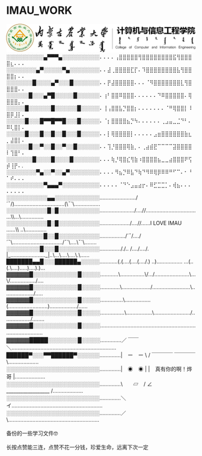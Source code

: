 # IMAU_WORK
<img src="大学/IMAU.png">

<br>
░░░░░░░░░░▄▀▀▀▄░░░░░░░░░░⠄⠄⠄⠄⢠⣿⣿⣿⣿⣿⢻⣿⣿⣿⣿⣿⣿⣿⣿⣯⢻⣿⣿⣿⣿⣆⠄⠄⠄<br>
░░░░░░░░▄▀░░░░░▀▄░░░░░░░░⠄⠄⣼⢀⣿⣿⣿⣿⣏⡏⠄⠹⣿⣿⣿⣿⣿⣿⣿⣿⣧⢻⣿⣿⣿⣿⡆⠄⠄<br>
░░░░░░░█░░░░▄▀░░░█░░░░░░░⠄⠄⡟⣼⣿⣿⣿⣿⣿⠄⠄⠄⠈⠻⣿⣿⣿⣿⣿⣿⣿⣇⢻⣿⣿⣿⣿⠄⠄<br>
░░░░░░█░░░▄▀█░░░░░█░░░░░░⠄⢰⠃⣿⣿⠿⣿⣿⣿⠄⠄⠄⠄⠄⠄⠙⠿⣿⣿⣿⣿⣿⠄⢿⣿⣿⣿⡄⠄<br>
░░░░░█░░░░░░█░░░░░░█░░░░░⠄⢸⢠⣿⣿⣧⡙⣿⣿⡆⠄⠄⠄⠄⠄⠄⠄⠈⠛⢿⣿⣿⡇⠸⣿⡿⣸⡇⠄<br>
░░░░░█░░░█▀▀█▀▀█░░░█░░░░░⠄⠈⡆⣿⣿⣿⣿⣦⡙⠳⠄⠄⠄⠄⠄⠄⢀⣠⣤⣀⣈⠙⠃⠄⠿⢇⣿⡇⠄<br>
░░░░░█░░░█░░█░░█░░░█░░░░░⠄⠄⡇⢿⣿⣿⣿⣿⡇⠄⠄⠄⠄⠄⣠⣶⣿⣿⣿⣿⣿⣿⣷⣆⡀⣼⣿⡇⠄<br>
░░░░░░█░░▀░░█░░▀░░█░░░░░░⠄⠄⢹⡘⣿⣿⣿⢿⣷⡀⠄⢀⣴⣾⣟⠉⠉⠉⠉⣽⣿⣿⣿⣿⠇⢹⣿⠃⠄<br>
░░░░░░░█░░░░█░░░░█░░░░░░░⠄⠄⠄⢷⡘⢿⣿⣎⢻⣷⠰⣿⣿⣿⣿⣦⣀⣀⣴⣿⣿⣿⠟⢫⡾⢸⡟⠄.<br>
░░░░░░░░▀▄░░▀░░▄▀░░░░░░░░⠄⠄⠄⠄⠻⣦⡙⠿⣧⠙⢷⠙⠻⠿⢿⡿⠿⠿⠛⠋⠉⠄⠂⠘⠁⠞⠄⠄⠄<br>
░░░░░░░░░░▀▄▄▄▀░░░░░░░░░░⠄⠄⠄⠄⠄⠈⠙⠑⣠⣤⣴⡖⠄⠿⣋⣉⣉⡁⠄⢾⣦⠄⠄⠄⠄⠄⠄⠄⠄<br>
░░░░░░░░░░░▄▄░░░░░░░░░░░░......................../´¯/).................................(\¯`\.................<br>
░░░░░░░░░░░█░█░░░░░░░░░░░......................./....//....................................\\...\...............<br>
░░░░░░░░░░░█░█░░░░░░░░░░░..................../....//......I  LOVE  IMAU ......\\ ..\..............<br>
░░░░░░░░░░█░░█░░░░░░░░░░░................./´¯/..../´¯\................................./¯`\....\¯`\........<br>
░░░░░░░░░█░░░█░░░░░░░░░░░.............././.. /..../..../. |_......................._|..\...\....\....\.\......<br>
███████▄▄█░░░██████▄░░░░░............(.(....(....(..../.) ..)................. ...(..(.\....).....)....).)...<br>
▓▓▓▓▓▓█░░░░░░░░░░░░█░░░░░............\................\/.../.......................\...\/................./....<br>
▓▓▓▓▓▓█░░░░░░░░░░░░█░░░░░.............\.................../.........................\..................../.....<br>
▓▓▓▓▓▓█░░░░░░░░░░░░█░░░░░...............\.................(..........................)................../......<br>
▓▓▓▓▓▓█░░░░░░░░░░░░█░░░░░................\.................\......................../................../........<br>
▓▓▓▓▓▓█░░░░░░░░░░░░█░░░░░.......................................................................................　<br>
▓▓▓▓▓▓█████░░░░░░░░█░░░░░..............／ ￣￣ ＼.....................................................................　<br>
██████▀░░░▀▀██████▀░░░░░░..............|　ー　ー \ / ￣￣￣￣ ￣￣￣￣ \....................<br>
░░░░░░░░░░░░░░░░░░░░░░░░░..............|　◉　◉ | |　真有你的啊！烨哥  |....................<br>
░░░░░░░░░░░░░░░░░░░░░░░░░..............\　　▱　/ ∠ __________________ /....................​<br>
░░░░░░░░░░░░░░░░░░░░░░░░░..............＼　　イ............................................................<br>
░░░░░░░░░░░░░░░░░░░░░░░░░..............／　　　\............................................................<br>

<br>
备份的一些学习文件🤓<br>
<br>
长按点赞能三连，点赞不花一分钱，珍爱生命，远离下次一定
